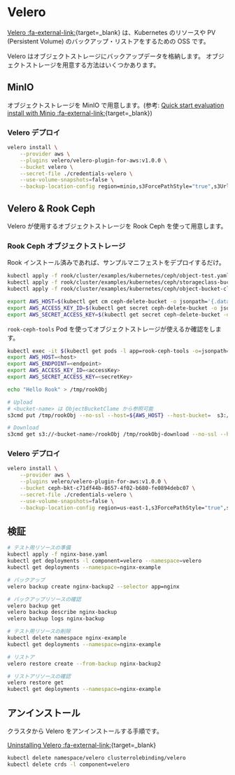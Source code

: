 # Velero

[Velero :fa-external-link:](https://velero.io/){target=_blank} は、Kubernetes のリソースや PV (Persistent Volume) のバックアップ・リストアをするための OSS です。

Velero はオブジェクトストレージにバックアップデータを格納します。
オブジェクトストレージを用意する方法はいくつかあります。


## MinIO

オブジェクトストレージを MinIO で用意します。(参考: [Quick start evaluation install with Minio :fa-external-link:](https://velero.io/docs/main/contributions/minio/){target=_blank})

### Velero デプロイ

```bash
velero install \
    --provider aws \
    --plugins velero/velero-plugin-for-aws:v1.0.0 \
    --bucket velero \
    --secret-file ./credentials-velero \
    --use-volume-snapshots=false \
    --backup-location-config region=minio,s3ForcePathStyle="true",s3Url=http://minio.minio.svc:9000
```


## Velero & Rook Ceph

Velero が使用するオブジェクトストレージを Rook Ceph を使って用意します。

### Rook Ceph オブジェクトストレージ

Rook インストール済みであれば、サンプルマニフェストをデプロイするだけ。

```bash
kubectl apply -f rook/cluster/examples/kubernetes/ceph/object-test.yaml
kubectl apply -f rook/cluster/examples/kubernetes/ceph/storageclass-bucket-delete.yaml
kubectl apply -f rook/cluster/examples/kubernetes/ceph/object-bucket-claim-delete.yaml

export AWS_HOST=$(kubectl get cm ceph-delete-bucket -o jsonpath='{.data.BUCKET_HOST}')
export AWS_ACCESS_KEY_ID=$(kubectl get secret ceph-delete-bucket -o jsonpath='{.data.AWS_ACCESS_KEY_ID}' | base64 --decode)
export AWS_SECRET_ACCESS_KEY=$(kubectl get secret ceph-delete-bucket -o jsonpath='{.data.AWS_SECRET_ACCESS_KEY}' | base64 --decode)
```

`rook-ceph-tools` Pod を使ってオブジェクトストレージが使えるか確認をします。

```bash
kubectl exec -it $(kubectl get pods -l app=rook-ceph-tools -o=jsonpath={.items[*].metadata.name}) -- bash
export AWS_HOST=<host>
export AWS_ENDPOINT=<endpoint>
export AWS_ACCESS_KEY_ID=<accessKey>
export AWS_SECRET_ACCESS_KEY=<secretKey>

echo "Hello Rook" > /tmp/rookObj

# Upload
# <bucket-name> は ObjectBucketClame から参照可能
s3cmd put /tmp/rookObj --no-ssl --host=${AWS_HOST} --host-bucket=  s3://<bucket-name>

# Download
s3cmd get s3://<bucket-name>/rookObj /tmp/rookObj-download --no-ssl --host=${AWS_HOST} --host-bucket=
```

### Velero デプロイ

```bash
velero install \
    --provider aws \
    --plugins velero/velero-plugin-for-aws:v1.0.0 \
    --bucket ceph-bkt-c71df44b-8657-4f02-b680-fe0894debc07 \
    --secret-file ./credentials-velero \
    --use-volume-snapshots=false \
    --backup-location-config region=us-east-1,s3ForcePathStyle="true",s3Url=http://rook-ceph-rgw-my-store.rook-ceph.svc
```


## 検証

```bash
# テスト用リソースの準備
kubectl apply -f nginx-base.yaml
kubectl get deployments -l component=velero --namespace=velero
kubectl get deployments --namespace=nginx-example

# バックアップ
velero backup create nginx-backup2 --selector app=nginx

# バックアップリソースの確認
velero backup get
velero backup describe nginx-backup
velero backup logs nginx-backup

# テスト用リソースの削除
kubectl delete namespace nginx-example
kubectl get deployments --namespace=nginx-example

# リストア
velero restore create --from-backup nginx-backup2

# リストアリソースの確認
velero restore get
kubectl get deployments --namespace=nginx-example
```


## アンインストール

クラスタから Velero をアンインストールする手順です。

[Uninstalling Velero :fa-external-link:](https://velero.io/docs/main/uninstalling/){target=_blank}

```bash
kubectl delete namespace/velero clusterrolebinding/velero
kubectl delete crds -l component=velero
```